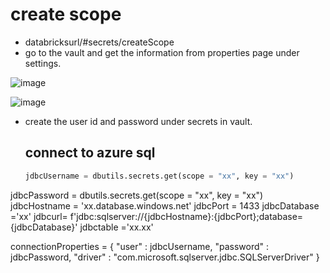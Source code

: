 # create scope

- databricksurl/#secrets/createScope
- go to the vault and get the information from properties page under settings.

![image](https://github.com/deepakgowtham/Datascience_Basics/assets/47908891/1c2a51e0-1b1a-42dc-840a-54753092462f)


![image](https://github.com/deepakgowtham/Datascience_Basics/assets/47908891/51664890-6a1c-402d-a798-9c475ec6efd5)

- create the user id and password under secrets in vault.

  ## connect to azure sql

  ```python
  jdbcUsername = dbutils.secrets.get(scope = "xx", key = "xx")
jdbcPassword = dbutils.secrets.get(scope = "xx", key = "xx")
jdbcHostname = 'xx.database.windows.net'
jdbcPort = 1433
jdbcDatabase ='xx'
jdbcurl= f'jdbc:sqlserver://{jdbcHostname}:{jdbcPort};database={jdbcDatabase}'
jdbctable ='xx.xx'

connectionProperties = {
"user" : jdbcUsername,
"password" : jdbcPassword,
"driver" : "com.microsoft.sqlserver.jdbc.SQLServerDriver"
}
```
